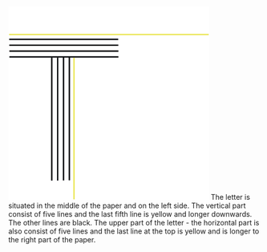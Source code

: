 <img src="./images/T.png" alt="letter-T" width="400"/>
The letter is situated in the middle of the paper and on the left side. The vertical part consist of five lines and the last fifth line is yellow and longer downwards. The other lines are black. The upper part of the letter - the horizontal part is also consist of five lines and the last line at the top is yellow and is longer to the right part of the paper.
